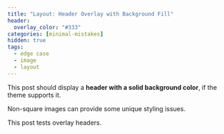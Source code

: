 ```yaml
---
title: "Layout: Header Overlay with Background Fill"
header:
  overlay_color: "#333"
categories: [minimal-mistakes]
hidden: true
tags:
  - edge case
  - image
  - layout
---
```


This post should display a **header with a solid background color**, if the theme supports it.

Non-square images can provide some unique styling issues.

This post tests overlay headers.
